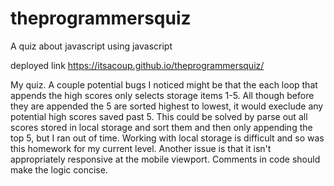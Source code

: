 # theprogrammersquiz
A quiz about javascript using javascript

deployed link
https://itsacoup.github.io/theprogrammersquiz/

My quiz. A couple potential bugs I noticed might be that the each loop that appends the high scores only selects storage items 1-5. All though before they are appended the 5 are sorted highest to lowest, it would execlude any potential high scores saved past 5. This could be solved by parse out all scores stored in local storage and sort them and then only appending the top 5, but I ran out of time. Working with local storage is difficult and so was this homework for my current level. Another issue is that it isn't appropriately responsive at the mobile viewport. Comments in code should make the logic concise.